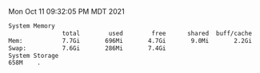 Mon Oct 11 09:32:05 PM MDT 2021
```bash
System Memory
               total        used        free      shared  buff/cache   available
Mem:           7.7Gi       696Mi       4.7Gi       9.0Mi       2.2Gi       6.6Gi
Swap:          7.6Gi       286Mi       7.4Gi
System Storage
658M	.
```
